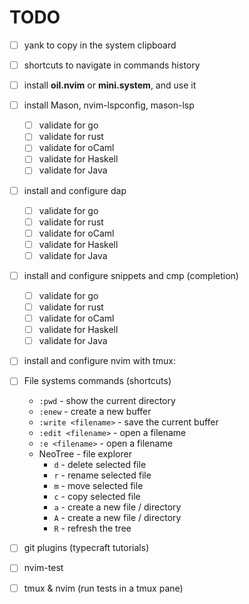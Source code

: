 # TODO

- [ ] yank to copy in the system clipboard
- [ ] shortcuts to navigate in commands history
- [ ] install **oil.nvim** or **mini.system**, and use it

- [ ] install Mason, nvim-lspconfig, mason-lsp
  - [ ] validate for go
  - [ ] validate for rust
  - [ ] validate for oCaml
  - [ ] validate for Haskell
  - [ ] validate for Java

- [ ] install and configure dap
  - [ ] validate for go
  - [ ] validate for rust
  - [ ] validate for oCaml
  - [ ] validate for Haskell
  - [ ] validate for Java

- [ ] install and configure snippets and cmp (completion)
  - [ ] validate for go
  - [ ] validate for rust
  - [ ] validate for oCaml
  - [ ] validate for Haskell
  - [ ] validate for Java

- [ ] install and configure nvim with tmux:


- [ ] File systems commands (shortcuts) 
  - `:pwd` - show the current directory
  - `:enew` - create a new buffer
  - `:write <filename>` - save the current buffer
  - `:edit <filename>` - open a filename
  - `:e <filename>` - open a filename
  - NeoTree - file explorer
    - `d` - delete selected file
    - `r` - rename selected file
    - `m` - move selected file
    - `c` - copy selected file
    - `a` - create a new file / directory
    - `A` - create a new file / directory 
    - `R` - refresh the tree
- [ ] git plugins (typecraft tutorials)

- [ ] nvim-test

- [ ] tmux & nvim (run tests in a tmux pane)
